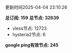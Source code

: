更新时间2025-04-04 23:10:26

**总订阅: 159**
**总节点: 32639**
- vless节点: 12723
- hysteria2节点: 6

**google ping有效节点: 245**
